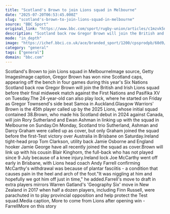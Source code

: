 ```yaml
---
title: "Scotland's Brown to join Lions squad in Melbourne"
date: "2025-07-20T06:53:45.000Z"
slug: "scotland's-brown-to-join-lions-squad-in-melbourne"
source: "BBC Sport"
original_link: "https://www.bbc.com/sport/rugby-union/articles/c1mzvk5nzjdo"
description: "Scotland back row Gregor Brown will join the British and Irish Lions squad before their final midweek match against the First Nations and Pasifika XV on Tuesday."
mode: "in_depth"
image: "https://ichef.bbci.co.uk/ace/branded_sport/1200/cpsprodpb/60d9/live/b5ed5910-652d-11f0-8d99-7506e5c32286.jpg"
category: "general"
tags: ["general"]
domain: "bbc.com"
---
```

Scotland's Brown to join Lions squad in MelbourneImage source, Getty ImagesImage caption, Gregor Brown has won nine Scotland caps, appearing off the bench in four games during this year's Six Nations Scotland back row Gregor Brown will join the British and Irish Lions squad before their final midweek match against the First Nations and Pasifika XV on Tuesday.The 24-year-old can also play lock, where he started on Friday as Gregor Townsend's side beat Samoa in Auckland.Glasgow Warriors' Brown is the 45th player called up by the 2025 Lions, whose initial squad contained 38.Brown, who made his Scotland debut in 2024 against Canada, will join Rory Sutherland and Ewan Ashman in linking up with the squad in Melbourne on Sunday.On Monday, Scotland trio Sutherland, Ashman and Darcy Graham were called up as cover, but only Graham joined the squad before the first-Test victory over Australia in Brisbane on Saturday.Ireland tight-head prop Tom Clarkson, utility back Jamie Osborne and England hooker Jamie George have all recently joined the squad as cover.Brown will link up with his cousin Blair Kinghorn, the full-back who has not played since 9 July because of a knee injury.Ireland lock Joe McCarthy went off early in Brisbane, with Lions head coach Andy Farrell confirming McCarthy's withdrawal was because of plantar fasciitis - a condition that causes pain in the heel and arch of the foot."It was niggling at him and hopefully we got him off just in time," he added.Farrell's move to draft in extra players mirrors Warren Gatland's 'Geography Six' move in New Zealand in 2017 when half a dozen players, including Finn Russell, were parachuted in to play provincial opposition and help protect the Test squad.Media caption, More to come from Lions after opening win - FarrellMore on this story